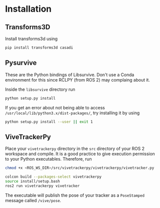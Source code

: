 # Installation

## Transforms3D

Install transforms3d using
```sh
pip install transforms3d casadi
```

## Pysurvive

These are the Python bindings of Libsurvive. Don't use a Conda environment for this since RCLPY (from ROS 2) may complaing about it.

Inside the `libsurvive` directory run
```sh
python setup.py install
```
If you get an error about not being able to access `/usr/local/lib/python3.x/dist-packages/`, try installing it by using 
```sh
python setup.py install --user || exit 1
```

## ViveTrackerPy

Place your `vivetrackerpy` directory in the `src` directory of your ROS 2 workspace and compile.
It is a good practice to give execution permission to your Python executables. Therefore, run 
```sh
chmod +x <ROS_WS_DIR>/src/vivetrackerpy/vivetrackerpy/vivetracker.py
```

```sh
colcon build --packages-select vivetrackerpy
source install/setup.bash
ros2 run vivetrackerpy vivetracker
```

The executable will publish the pose of your tracker as a `PoseStamped` message called `/vive/pose`.
